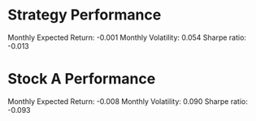 # Strategy Performance
Monthly Expected Return: -0.001
Monthly Volatility: 0.054
Sharpe ratio: -0.013
# Stock A Performance
Monthly Expected Return: -0.008
Monthly Volatility: 0.090
Sharpe ratio: -0.093
